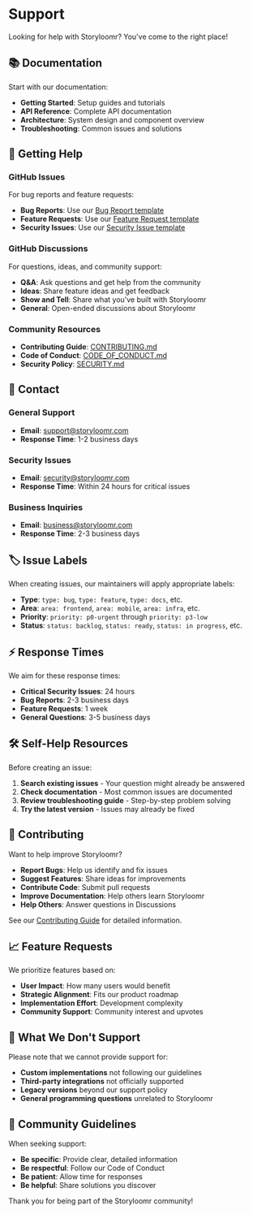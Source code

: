 # Support

Looking for help with Storyloomr? You've come to the right place!

## 📚 Documentation

Start with our documentation:

- **Getting Started**: Setup guides and tutorials
- **API Reference**: Complete API documentation
- **Architecture**: System design and component overview
- **Troubleshooting**: Common issues and solutions

## 🤔 Getting Help

### GitHub Issues

For bug reports and feature requests:

- **Bug Reports**: Use our [Bug Report template](https://github.com/storyloomr/.github/issues/new?template=bug-report.yml)
- **Feature Requests**: Use our [Feature Request template](https://github.com/storyloomr/.github/issues/new?template=feature-request.yml)
- **Security Issues**: Use our [Security Issue template](https://github.com/storyloomr/.github/issues/new?template=security-issue.yml)

### GitHub Discussions

For questions, ideas, and community support:

- **Q&A**: Ask questions and get help from the community
- **Ideas**: Share feature ideas and get feedback
- **Show and Tell**: Share what you've built with Storyloomr
- **General**: Open-ended discussions about Storyloomr

### Community Resources

- **Contributing Guide**: [CONTRIBUTING.md](CONTRIBUTING.md)
- **Code of Conduct**: [CODE_OF_CONDUCT.md](CODE_OF_CONDUCT.md)
- **Security Policy**: [SECURITY.md](SECURITY.md)

## 📧 Contact

### General Support

- **Email**: <support@storyloomr.com>
- **Response Time**: 1-2 business days

### Security Issues

- **Email**: <security@storyloomr.com>
- **Response Time**: Within 24 hours for critical issues

### Business Inquiries

- **Email**: <business@storyloomr.com>
- **Response Time**: 2-3 business days

## 🏷️ Issue Labels

When creating issues, our maintainers will apply appropriate labels:

- **Type**: `type: bug`, `type: feature`, `type: docs`, etc.
- **Area**: `area: frontend`, `area: mobile`, `area: infra`, etc.
- **Priority**: `priority: p0-urgent` through `priority: p3-low`
- **Status**: `status: backlog`, `status: ready`, `status: in progress`, etc.

## ⚡ Response Times

We aim for these response times:

- **Critical Security Issues**: 24 hours
- **Bug Reports**: 2-3 business days
- **Feature Requests**: 1 week
- **General Questions**: 3-5 business days

## 🛠️ Self-Help Resources

Before creating an issue:

1. **Search existing issues** - Your question might already be answered
2. **Check documentation** - Most common issues are documented
3. **Review troubleshooting guide** - Step-by-step problem solving
4. **Try the latest version** - Issues may already be fixed

## 🤝 Contributing

Want to help improve Storyloomr?

- **Report Bugs**: Help us identify and fix issues
- **Suggest Features**: Share ideas for improvements
- **Contribute Code**: Submit pull requests
- **Improve Documentation**: Help others learn Storyloomr
- **Help Others**: Answer questions in Discussions

See our [Contributing Guide](CONTRIBUTING.md) for detailed information.

## 📈 Feature Requests

We prioritize features based on:

- **User Impact**: How many users would benefit
- **Strategic Alignment**: Fits our product roadmap
- **Implementation Effort**: Development complexity
- **Community Support**: Community interest and upvotes

## 🚫 What We Don't Support

Please note that we cannot provide support for:

- **Custom implementations** not following our guidelines
- **Third-party integrations** not officially supported
- **Legacy versions** beyond our support policy
- **General programming questions** unrelated to Storyloomr

## 🙏 Community Guidelines

When seeking support:

- **Be specific**: Provide clear, detailed information
- **Be respectful**: Follow our Code of Conduct
- **Be patient**: Allow time for responses
- **Be helpful**: Share solutions you discover

Thank you for being part of the Storyloomr community!
